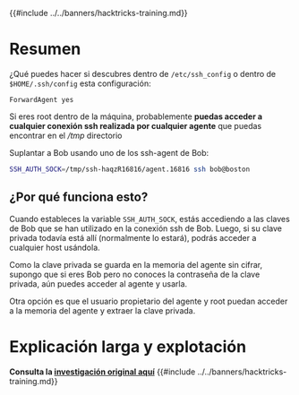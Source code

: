 {{#include ../../banners/hacktricks-training.md}}

# Resumen

¿Qué puedes hacer si descubres dentro de `/etc/ssh_config` o dentro de `$HOME/.ssh/config` esta configuración:
```
ForwardAgent yes
```
Si eres root dentro de la máquina, probablemente **puedas acceder a cualquier conexión ssh realizada por cualquier agente** que puedas encontrar en el _/tmp_ directorio

Suplantar a Bob usando uno de los ssh-agent de Bob:
```bash
SSH_AUTH_SOCK=/tmp/ssh-haqzR16816/agent.16816 ssh bob@boston
```
## ¿Por qué funciona esto?

Cuando estableces la variable `SSH_AUTH_SOCK`, estás accediendo a las claves de Bob que se han utilizado en la conexión ssh de Bob. Luego, si su clave privada todavía está allí (normalmente lo estará), podrás acceder a cualquier host usándola.

Como la clave privada se guarda en la memoria del agente sin cifrar, supongo que si eres Bob pero no conoces la contraseña de la clave privada, aún puedes acceder al agente y usarla.

Otra opción es que el usuario propietario del agente y root puedan acceder a la memoria del agente y extraer la clave privada.

# Explicación larga y explotación

**Consulta la [investigación original aquí](https://www.clockwork.com/insights/ssh-agent-hijacking/)**
{{#include ../../banners/hacktricks-training.md}}
